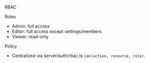 RBAC

Roles

- Admin: full access
- Editor: full access except settings/members
- Viewer: read-only

Policy

- Centralized via server/auth/rbac.ts `can(action, resource, role)`.
